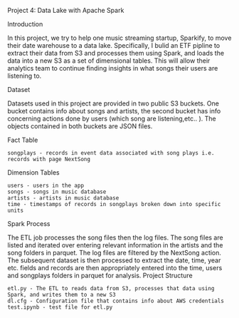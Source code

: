 Project 4: Data Lake with Apache Spark

Introduction

In this project, we try to help one music streaming startup, Sparkify, to move their date warehouse to a data lake. Specifically, I bulid an ETF pipline to extract their data from S3 and processes them using Spark, and loads the data into a new S3 as a set of dimensional tables. This will allow their analytics team to continue finding insights in what songs their users are listening to.

Dataset

Datasets used in this project are provided in two public S3 buckets. One bucket contains info about songs and artists, the second bucket has info concerning actions done by users (which song are listening,etc.. ). The objects contained in both buckets are JSON files.


Fact Table

    songplays - records in event data associated with song plays i.e. records with page NextSong

Dimension Tables

    users - users in the app
    songs - songs in music database
    artists - artists in music database
    time - timestamps of records in songplays broken down into specific units

Spark Process

The ETL job processes the song files then the log files. The song files are listed and iterated over entering relevant information in the artists and the song folders in parquet. The log files are filtered by the NextSong action. The subsequent dataset is then processed to extract the date, time, year etc. fields and records are then appropriately entered into the time, users and songplays folders in parquet for analysis.
Project Structure

    etl.py - The ETL to reads data from S3, processes that data using Spark, and writes them to a new S3
    dl.cfg - Configuration file that contains info about AWS credentials
    test.ipynb - test file for etl.py



